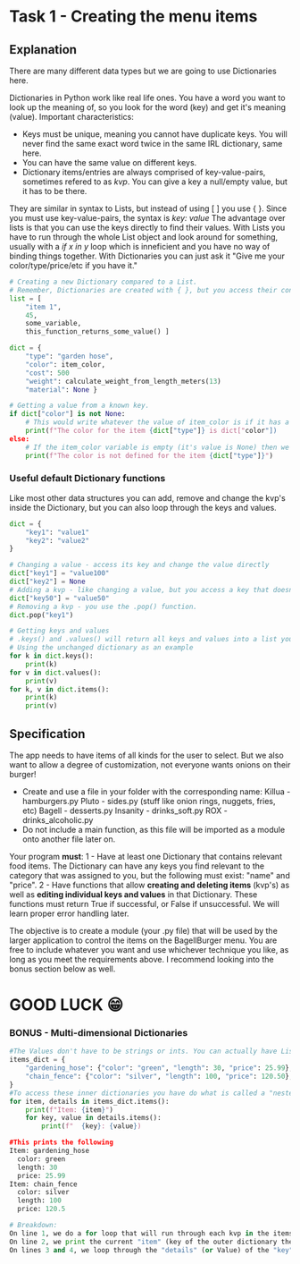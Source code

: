 # Task 1 - Creating the menu items

## Explanation
There are many different data types but we are going to use Dictionaries here.

Dictionaries in Python work like real life ones. You have a word you want to look up the meaning of, so you look for the word (key) and get it's meaning (value).
Important characteristics:
- Keys must be unique, meaning you cannot have duplicate keys. You will never find the same exact word twice in the same IRL dictionary, same here.
- You can have the same value on different keys.
- Dictionary items/entries are always comprised of key-value-pairs, sometimes refered to as *kvp*. You can give a key a null/empty value, but it has to be there.

They are similar in syntax to Lists, but instead of using [ ] you use { }. Since you must use key-value-pairs, the syntax is _key: value_
The advantage over lists is that you can use the keys directly to find their values. With Lists you have to run through the whole List object and look around for something, usually with a _if x in y_ loop which is inneficient and you have no way of binding things together.
With Dictionaries you can just ask it "Give me your color/type/price/etc if you have it."

```python
# Creating a new Dictionary compared to a List.
# Remember, Dictionaries are created with { }, but you access their contents with [ ].
list = [
    "item 1",
    45,
    some_variable,
    this_function_returns_some_value() ]

dict = {
    "type": "garden hose",
    "color": item_color,
    "cost": 500
    "weight": calculate_weight_from_length_meters(13)
    "material": None }

# Getting a value from a known key.
if dict["color"] is not None:
    # This would write whatever the value of item_color is if it has a value (aka is not None).
    print(f"The color for the item {dict["type"]} is dict["color"]) 
else:
    # If the item_color variable is empty (it's value is None) then we tell that to the user.
    print(f"The color is not defined for the item {dict["type"]}")
```

### Useful default Dictionary functions
Like most other data structures you can add, remove and change the kvp's inside the Dictionary, but you can also loop through the keys and values.
```python
dict = {
    "key1": "value1"
    "key2": "value2"
}

# Changing a value - access its key and change the value directly
dict["key1"] = "value100"
dict["key2"] = None
# Adding a kvp - like changing a value, but you access a key that doesnt exist yet
dict["key50"] = "value50"
# Removing a kvp - you use the .pop() function.
dict.pop("key1")

# Getting keys and values
# .keys() and .values() will return all keys and values into a list you can run through. .items() does the same for both at the same time.
# Using the unchanged dictionary as an example
for k in dict.keys():
    print(k)
for v in dict.values():
    print(v)
for k, v in dict.items():
    print(k)
    print(v)
```

## Specification
The app needs to have items of all kinds for the user to select. But we also want to allow a degree of customization, not everyone wants onions on their burger!
- Create and use a file in your folder with the corresponding name:
   Killua - hamburgers.py
   Pluto - sides.py (stuff like onion rings, nuggets, fries, etc)
   Bagell - desserts.py
   Insanity - drinks_soft.py
   ROX - drinks_alcoholic.py
- Do not include a main function, as this file will be imported as a module onto another file later on.

Your program __must__:
1 - Have at least one Dictionary that contains relevant food items. The Dictionary can have any keys you find relevant to the category that was assigned to you, but the following must exist: "name" and "price".
2 - Have functions that allow __creating and deleting items__ (kvp's) as well as __editing individual keys and values__ in that Dictionary.
    These functions must return True if successful, or False if unsuccessful. We will learn proper error handling later.

The objective is to create a module (your .py file) that will be used by the larger application to control the items on the BagellBurger menu.
You are free to include whatever you want and use whichever technique you like, as long as you meet the requirements above.
I recommend looking into the bonus section below as well.

# GOOD LUCK 😁


### BONUS - Multi-dimensional Dictionaries
```python
#The Values don't have to be strings or ints. You can actually have Lists or other Dictionaries as the value in a kvp.
items_dict = {
    "gardening_hose": {"color": "green", "length": 30, "price": 25.99},
    "chain_fence": {"color": "silver", "length": 100, "price": 120.50},
}
#To access these inner dictionaries you have do what is called a "nested" loop. One for the outer dictionary, and another for the inner dictionaries.
for item, details in items_dict.items():
    print(f"Item: {item}")
    for key, value in details.items():
        print(f"  {key}: {value})

#This prints the following
Item: gardening_hose
  color: green
  length: 30
  price: 25.99
Item: chain_fence
  color: silver
  length: 100
  price: 120.5

# Breakdown:
On line 1, we do a for loop that will run through each kvp in the items_dict dictionary. For each iteration (run of the loop), the Key will be called "item", and it's Value will be called "details". Remember, the Value being returned is in itself a dictionary (with color, length and price). It's called "details" to match the theme and purpose.
On line 2, we print the current "item" (key of the outer dictionary the loop is currently at).
On lines 3 and 4, we loop through the "details" (or Value) of the "key" (or Item) the outer loop is currently at and print all keys and values.
```